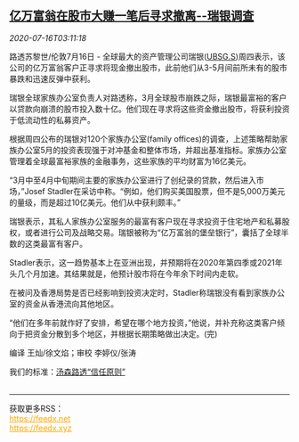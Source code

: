 <!--1594869795000-->
[亿万富翁在股市大赚一笔后寻求撤离--瑞银调查](https://cn.reuters.com/article/ubs-billionaire-probe-0716-thur-idCNKCS24H0D1)
------

<div><i>2020-07-16T03:11:18</i></div><div class="StandardArticleBody_body"><p>路透苏黎世/伦敦7月16日 - 全球最大的资产管理公司瑞银(<span id="symbol_UBSG.S_0"><a href="//www.reuters.com/companies/UBSG.S">UBSG.S</a></span>)周四表示，该公司的亿万富翁客户正寻求将现金撤出股市，此前他们从3-5月间前所未有的股市暴跌和迅速反弹中获利。 </p><p>瑞银全球家族办公室负责人对路透称，3月全球股市崩跌之际，瑞银最富裕的客户以贷款向崩溃的股市投入数十亿。他们现在寻求将这些资金撤出股市，将获利投资于低流动性的私募资产。 </p><p>根据周四公布的瑞银对120个家族办公室(family offices)的调查，上述策略帮助家族办公室5月的投资表现强于对冲基金和整体市场，并超出基准指标。家族办公室管理着全球最富裕家族的金融事务，这些家族的平均财富为16亿美元。 </p><p>“3月中至4月中旬期间主要的家族办公室进行了创纪录的贷款，然后进入市场，”Josef Stadler在采访中称。“例如，他们购买美国股票，但不是5,000万美元的量级，而是超过10亿美元。他们从中获利颇丰。” </p><p>瑞银表示，其私人家族办公室服务的最富有客户现在寻求投资于住宅地产和私募股权，或者进行公司及战略交易。瑞银被称为“亿万富翁的堡垒银行”，囊括了全球半数的这类最富有客户。 </p><p>Stadler表示，这一趋势基本上在亚洲出现，并预期将在2020年第四季或2021年头几个月加速。其结果就是，他预计股市将在今年余下时间内走软。 </p><p>在被问及香港局势是否已经影响到投资决定时，Stadler称瑞银没有看到家族办公室的资金从香港流向其他地区。 </p><p>“他们在多年前就作好了安排，希望在哪个地方投资，”他说，并补充称这类客户倾向于把资金分散到多个地区，并根据长期策略做出决定。(完) </p><div class="Attribution_container"><div class="Attribution_attribution"><p class="Attribution_content">编译 王灿/徐文焰；审校 李婷仪/张涛 </p></div></div><div class="StandardArticleBody_trustBadgeContainer"><span class="StandardArticleBody_trustBadgeTitle">我们的标准：</span><span class="trustBadgeUrl"><a href="https://www.thomsonreuters.cn/content/dam/openweb/documents/pdf/china/brochures/about-us-1.pdf">汤森路透“信任原则”</a></span></div></div><br><hr><div>获取更多RSS：<br><a href="https://feedx.net" style="color:orange" target="_blank">https://feedx.net</a> <br><a href="https://feedx.xyz" style="color:orange" target="_blank">https://feedx.xyz</a><br></div>
